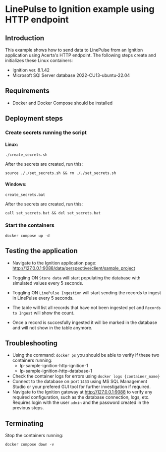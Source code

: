 # LinePulse to Ignition example using HTTP endpoint

## Introduction
This example shows how to send data to LinePulse from an Ignition application using Acerta's HTTP endpoint.
The following steps create and initializes these Linux containers: 
- Ignition ver. 8.1.42
- Microsoft SQl Server database 2022-CU13-ubuntu-22.04

## Requirements
- Docker and Docker Compose should be installed

## Deployment steps

### Create secrets running the script
#### Linux:
```
./create_secrets.sh
```
After the secrets are created, run this:
```
source ././set_secrets.sh && rm ././set_secrets.sh
```
#### Windows:
```
create_secrets.bat
```
After the secrets are created, run this:
```
call set_secrets.bat && del set_secrets.bat
```
### Start the containers
```
docker compose up -d
```
## Testing the application
- Navigate to the Ignition application page: http://127.0.0.1:9088/data/perspective/client/sample_project

- Toggling ON `Store data` will start populating the database with simulated values every 5 seconds.
- Toggling ON `LinePulse Ingestion` will start sending the records to ingest in LinePulse every 5 seconds.
- The table will list all records that have not been ingested yet and `Records to Ingest` will show the count.
- Once a record is succesfully ingested it will be marked in the database and will not show in the table anymore.

## Troubleshooting
- Using the command: `docker ps` you should be able to verify if these two containers running:
    - lp-sample-ignition-http-ignition-1
    - lp-sample-ignition-http-database-1
- Check the container logs for errors using `docker logs {container_name}`
- Connect to the database on port `1433` using MS SQL Management Studio or your prefered GUI tool for further investigation if required.
- Navigate to the Ignition gateway at http://127.0.0.1:9088 to verify any required configuration, such as the database connection, logs, etc. Requires login with the user `admin` and the password created in the previous steps.

## Terminating
Stop the containers running:
``` 
docker compose down -v
```

